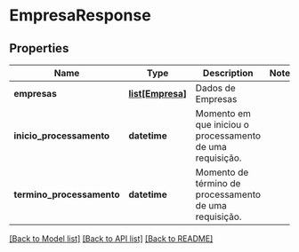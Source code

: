 # EmpresaResponse

## Properties
Name | Type | Description | Notes
------------ | ------------- | ------------- | -------------
**empresas** | [**list[Empresa]**](Empresa.md) | Dados de Empresas | 
**inicio_processamento** | **datetime** | Momento em que iniciou o processamento de uma requisição. | 
**termino_processamento** | **datetime** | Momento de término de processamento de uma requisição. | 

[[Back to Model list]](../README.md#documentation-for-models) [[Back to API list]](../README.md#documentation-for-api-endpoints) [[Back to README]](../README.md)

